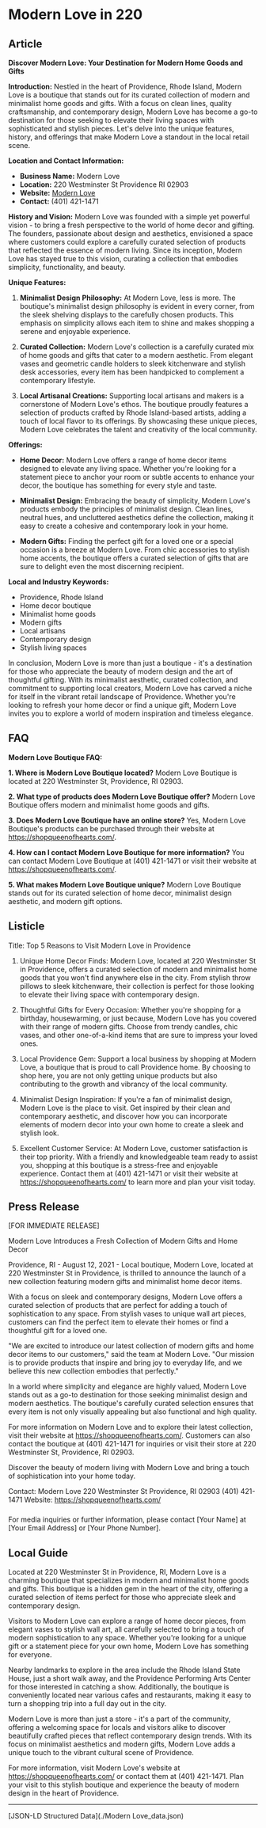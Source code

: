 # Modern Love in 220

## Article
**Discover Modern Love: Your Destination for Modern Home Goods and Gifts**

**Introduction:**
Nestled in the heart of Providence, Rhode Island, Modern Love is a boutique that stands out for its curated collection of modern and minimalist home goods and gifts. With a focus on clean lines, quality craftsmanship, and contemporary design, Modern Love has become a go-to destination for those seeking to elevate their living spaces with sophisticated and stylish pieces. Let's delve into the unique features, history, and offerings that make Modern Love a standout in the local retail scene.

**Location and Contact Information:**
- **Business Name:** Modern Love
- **Location:** 220 Westminster St Providence RI 02903
- **Website:** [Modern Love](https://shopqueenofhearts.com/)
- **Contact:** (401) 421-1471

**History and Vision:**
Modern Love was founded with a simple yet powerful vision - to bring a fresh perspective to the world of home decor and gifting. The founders, passionate about design and aesthetics, envisioned a space where customers could explore a carefully curated selection of products that reflected the essence of modern living. Since its inception, Modern Love has stayed true to this vision, curating a collection that embodies simplicity, functionality, and beauty.

**Unique Features:**
1. **Minimalist Design Philosophy:** At Modern Love, less is more. The boutique's minimalist design philosophy is evident in every corner, from the sleek shelving displays to the carefully chosen products. This emphasis on simplicity allows each item to shine and makes shopping a serene and enjoyable experience.

2. **Curated Collection:** Modern Love's collection is a carefully curated mix of home goods and gifts that cater to a modern aesthetic. From elegant vases and geometric candle holders to sleek kitchenware and stylish desk accessories, every item has been handpicked to complement a contemporary lifestyle.

3. **Local Artisanal Creations:** Supporting local artisans and makers is a cornerstone of Modern Love's ethos. The boutique proudly features a selection of products crafted by Rhode Island-based artists, adding a touch of local flavor to its offerings. By showcasing these unique pieces, Modern Love celebrates the talent and creativity of the local community.

**Offerings:**
- **Home Decor:** Modern Love offers a range of home decor items designed to elevate any living space. Whether you're looking for a statement piece to anchor your room or subtle accents to enhance your decor, the boutique has something for every style and taste.

- **Minimalist Design:** Embracing the beauty of simplicity, Modern Love's products embody the principles of minimalist design. Clean lines, neutral hues, and uncluttered aesthetics define the collection, making it easy to create a cohesive and contemporary look in your home.

- **Modern Gifts:** Finding the perfect gift for a loved one or a special occasion is a breeze at Modern Love. From chic accessories to stylish home accents, the boutique offers a curated selection of gifts that are sure to delight even the most discerning recipient.

**Local and Industry Keywords:**
- Providence, Rhode Island
- Home decor boutique
- Minimalist home goods
- Modern gifts
- Local artisans
- Contemporary design
- Stylish living spaces

In conclusion, Modern Love is more than just a boutique - it's a destination for those who appreciate the beauty of modern design and the art of thoughtful gifting. With its minimalist aesthetic, curated collection, and commitment to supporting local creators, Modern Love has carved a niche for itself in the vibrant retail landscape of Providence. Whether you're looking to refresh your home decor or find a unique gift, Modern Love invites you to explore a world of modern inspiration and timeless elegance.

## FAQ
**Modern Love Boutique FAQ:**

**1. Where is Modern Love Boutique located?**
   Modern Love Boutique is located at 220 Westminster St, Providence, RI 02903.

**2. What type of products does Modern Love Boutique offer?**
   Modern Love Boutique offers modern and minimalist home goods and gifts.

**3. Does Modern Love Boutique have an online store?**
   Yes, Modern Love Boutique's products can be purchased through their website at https://shopqueenofhearts.com/.

**4. How can I contact Modern Love Boutique for more information?**
   You can contact Modern Love Boutique at (401) 421-1471 or visit their website at https://shopqueenofhearts.com/.

**5. What makes Modern Love Boutique unique?**
   Modern Love Boutique stands out for its curated selection of home decor, minimalist design aesthetic, and modern gift options.

## Listicle
Title: Top 5 Reasons to Visit Modern Love in Providence

1. Unique Home Decor Finds: Modern Love, located at 220 Westminster St in Providence, offers a curated selection of modern and minimalist home goods that you won't find anywhere else in the city. From stylish throw pillows to sleek kitchenware, their collection is perfect for those looking to elevate their living space with contemporary design.

2. Thoughtful Gifts for Every Occasion: Whether you're shopping for a birthday, housewarming, or just because, Modern Love has you covered with their range of modern gifts. Choose from trendy candles, chic vases, and other one-of-a-kind items that are sure to impress your loved ones.

3. Local Providence Gem: Support a local business by shopping at Modern Love, a boutique that is proud to call Providence home. By choosing to shop here, you are not only getting unique products but also contributing to the growth and vibrancy of the local community.

4. Minimalist Design Inspiration: If you're a fan of minimalist design, Modern Love is the place to visit. Get inspired by their clean and contemporary aesthetic, and discover how you can incorporate elements of modern decor into your own home to create a sleek and stylish look.

5. Excellent Customer Service: At Modern Love, customer satisfaction is their top priority. With a friendly and knowledgeable team ready to assist you, shopping at this boutique is a stress-free and enjoyable experience. Contact them at (401) 421-1471 or visit their website at https://shopqueenofhearts.com/ to learn more and plan your visit today.

## Press Release
[FOR IMMEDIATE RELEASE]

Modern Love Introduces a Fresh Collection of Modern Gifts and Home Decor

Providence, RI - August 12, 2021 - Local boutique, Modern Love, located at 220 Westminster St in Providence, is thrilled to announce the launch of a new collection featuring modern gifts and minimalist home decor items. 

With a focus on sleek and contemporary designs, Modern Love offers a curated selection of products that are perfect for adding a touch of sophistication to any space. From stylish vases to unique wall art pieces, customers can find the perfect item to elevate their homes or find a thoughtful gift for a loved one.

"We are excited to introduce our latest collection of modern gifts and home decor items to our customers," said the team at Modern Love. "Our mission is to provide products that inspire and bring joy to everyday life, and we believe this new collection embodies that perfectly."

In a world where simplicity and elegance are highly valued, Modern Love stands out as a go-to destination for those seeking minimalist design and modern aesthetics. The boutique's carefully curated selection ensures that every item is not only visually appealing but also functional and high quality.

For more information on Modern Love and to explore their latest collection, visit their website at https://shopqueenofhearts.com/. Customers can also contact the boutique at (401) 421-1471 for inquiries or visit their store at 220 Westminster St, Providence, RI 02903.

Discover the beauty of modern living with Modern Love and bring a touch of sophistication into your home today.

Contact:
Modern Love
220 Westminster St
Providence, RI 02903
(401) 421-1471
Website: https://shopqueenofhearts.com/

###

For media inquiries or further information, please contact [Your Name] at [Your Email Address] or [Your Phone Number].

## Local Guide
Located at 220 Westminster St in Providence, RI, Modern Love is a charming boutique that specializes in modern and minimalist home goods and gifts. This boutique is a hidden gem in the heart of the city, offering a curated selection of items perfect for those who appreciate sleek and contemporary design.

Visitors to Modern Love can explore a range of home decor pieces, from elegant vases to stylish wall art, all carefully selected to bring a touch of modern sophistication to any space. Whether you're looking for a unique gift or a statement piece for your own home, Modern Love has something for everyone.

Nearby landmarks to explore in the area include the Rhode Island State House, just a short walk away, and the Providence Performing Arts Center for those interested in catching a show. Additionally, the boutique is conveniently located near various cafes and restaurants, making it easy to turn a shopping trip into a full day out in the city.

Modern Love is more than just a store - it's a part of the community, offering a welcoming space for locals and visitors alike to discover beautifully crafted pieces that reflect contemporary design trends. With its focus on minimalist aesthetics and modern gifts, Modern Love adds a unique touch to the vibrant cultural scene of Providence.

For more information, visit Modern Love's website at https://shopqueenofhearts.com/ or contact them at (401) 421-1471. Plan your visit to this stylish boutique and experience the beauty of modern design in the heart of Providence.


---

[JSON-LD Structured Data](./Modern Love_data.json)
